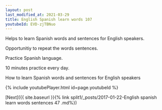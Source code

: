 ```yaml
---
layout: post
last_modified_at: 2021-03-29
title: English Spanish learn words 107 
youtubeId: EVD-zjTBNuo
---
```

 
 
Helps to learn Spanish words and sentences for English speakers.

Opportunitiy to repeat the words sentences. 

Practice Spanish language. 
 
10 minutes practice every day. 
 
How to learn Spanish words and sentences for English speakers 
 
{% include youtubePlayer.html id=page.youtubeId %}
 
 
[Next]({{ site.baseurl }}{% link  split1/_posts/2017-01-22-English spanish learn words sentences 47 .md%})
 
